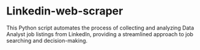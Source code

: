 # Linkedin-web-scraper
This Python script automates the process of collecting and analyzing Data Analyst job listings from LinkedIn, providing a streamlined approach to job searching and decision-making.
